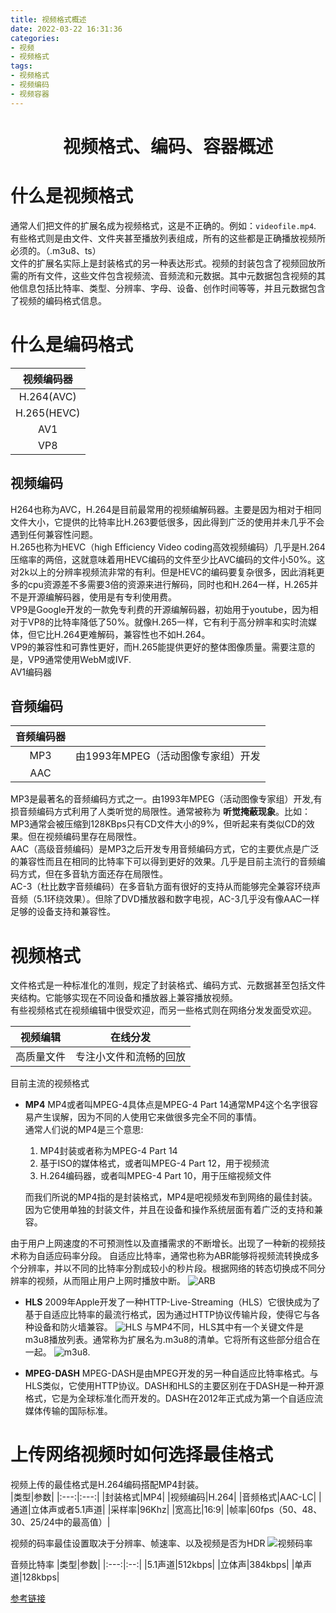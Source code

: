 ```yaml
---
title: 视频格式概述
date: 2022-03-22 16:31:36
categories:
- 视频
- 视频格式
tags:
- 视频格式
- 视频编码
- 视频容器
---
```


<h1 align="center">视频格式、编码、容器概述</h1>

# 什么是视频格式

通常人们把文件的扩展名成为视频格式，这是不正确的。例如：`videofile.mp4`. 有些格式则是由文件、文件夹甚至播放列表组成，所有的这些都是正确播放视频所必须的。（.m3u8、ts）  
文件的扩展名实际上是封装格式的另一种表达形式。视频的封装包含了视频回放所需的所有文件，这些文件包含视频流、音频流和元数据。其中元数据包含视频的其他信息包括比特率、类型、分辨率、字母、设备、创作时间等等，并且元数据包含了视频的编码格式信息。

# 什么是编码格式
|视频编码器|
|:------:|
|H.264(AVC)|
|H.265(HEVC)|
|AV1|
|VP8|
## 视频编码
H264也称为AVC，H.264是目前最常用的视频编解码器。主要是因为相对于相同文件大小，它提供的比特率比H.263要低很多，因此得到广泛的使用并未几乎不会遇到任何兼容性问题。  
H.265也称为HEVC（high Efficiency Video coding高效视频编码）几乎是H.264压缩率的两倍，这就意味着用HEVC编码的文件至少比AVC编码的文件小50%。这对2k以上的分辨率视频流非常的有利。但是HEVC的编码要复杂很多，因此消耗更多的cpu资源差不多需要3倍的资源来进行解码，同时也和H.264一样，H.265并不是开源编解码器，使用是有专利使用费。  
VP9是Google开发的一款免专利费的开源编解码器，初始用于youtube，因为相对于VP8的比特率降低了50%。就像H.265一样，它有利于高分辨率和实时流媒体，但它比H.264更难解码，兼容性也不如H.264。  
VP9的兼容性和可靠性更好，而H.265能提供更好的整体图像质量。需要注意的是，VP9通常使用WebM或IVF.  
AV1编码器  



## 音频编码
|__音频编码器__||
|:---:|:---:|
|MP3|由1993年MPEG（活动图像专家组）开发|
|AAC||  

MP3是最著名的音频编码方式之一。由1993年MPEG（活动图像专家组）开发,有损音频编码方式利用了人类听觉的局限性。通常被称为 __听觉掩蔽现象__。比如：MP3通常会被压缩到128KBps只有CD文件大小的9%，但听起来有类似CD的效果。但在视频编码里存在局限性。  
AAC（高级音频编码）是MP3之后开发专用音频编码方式，它的主要优点是广泛的兼容性而且在相同的比特率下可以得到更好的效果。几乎是目前主流行的音频编码方式，但在多音轨方面还存在局限性。  
AC-3（杜比数字音频编码）在多音轨方面有很好的支持从而能够完全兼容环绕声音频（5.1环绕效果）。但除了DVD播放器和数字电视，AC-3几乎没有像AAC一样足够的设备支持和兼容性。

# 视频格式
文件格式是一种标准化的准则，规定了封装格式、编码方式、元数据甚至包括文件夹结构。它能够实现在不同设备和播放器上兼容播放视频。  
有些视频格式在视频编辑中很受欢迎，而另一些格式则在网络分发发面受欢迎。

|视频编辑|在线分发|
|:---:|:---:|
|高质量文件|专注小文件和流畅的回放|

目前主流的视频格式
- __MP4__
    MP4或者叫MPEG-4具体点是MPEG-4 Part 14通常MP4这个名字很容易产生误解，因为不同的人使用它来做很多完全不同的事情。  
    通常人们说的MP4是三个意思:  
    1. MP4封装或者称为MPEG-4 Part 14  
    2. 基于ISO的媒体格式，或者叫MPEG-4 Part 12，用于视频流
    3. H.264编码器，或者叫MPEG-4 Part 10，用于压缩视频文件

    而我们所说的MP4指的是封装格式，MP4是吧视频发布到网络的最佳封装。因为它使用单独的封装文件，并且在设备和操作系统层面有着广泛的支持和兼容。  

由于用户上网速度的不可预测性以及直播需求的不断增长。出现了一种新的视频技术称为自适应码率分段。
自适应比特率，通常也称为ABR能够将视频流转换成多个分辨率，并以不同的比特率分割成较小的秒片段。根据网络的转态切换成不同分辨率的视频，从而阻止用户上网时播放中断。
![ARB](https://gitee.com/feizudefanfan/feizhufanfan_image/raw/master/blog/20220324163220.png)
- __HLS__
2009年Apple开发了一种HTTP-Live-Streaming（HLS）它很快成为了基于自适应比特率的最流行格式，因为通过HTTP协议传输片段，使得它与各种设备和防火墙兼容。
![HLS](https://gitee.com/feizudefanfan/feizhufanfan_image/raw/master/blog/20220324165034.png)
与MP4不同，HLS其中有一个关键文件是m3u8播放列表。通常称为扩展名为.m3u8的清单。它将所有这些部分组合在一起。
![m3u8](https://gitee.com/feizudefanfan/feizhufanfan_image/raw/master/blog/20220324165349.png).

- __MPEG-DASH__
MPEG-DASH是由MPEG开发的另一种自适应比特率格式。与HLS类似，它使用HTTP协议。DASH和HLS的主要区别在于DASH是一种开源格式，它是为全球标准化而开发的。DASH在2012年正式成为第一个自适应流媒体传输的国际标准。

# 上传网络视频时如何选择最佳格式
视频上传的最佳格式是H.264编码搭配MP4封装。  
|类型|参数|
|:---:|:---:|
|封装格式|MP4|
|视频编码|H.264|
|音频格式|AAC-LC|
|通道|立体声或者5.1声道|
|采样率|96Khz|
|宽高比|16:9|
|帧率|60fps（50、48、30、25/24中的最高值）|  

视频的码率最佳设置取决于分辨率、帧速率、以及视频是否为HDR
![视频码率](https://gitee.com/feizudefanfan/feizhufanfan_image/raw/master/blog/20220324170859.png)

音频比特率
|类型|参数|
|:---:|:--:|
|5.1声道|512kbps|
|立体声|384kbps|
|单声道|128kbps|



[参考链接](https://www.bilibili.com/video/BV1EC4y1x7KF?spm_id_from=333.337.search-card.all.click)